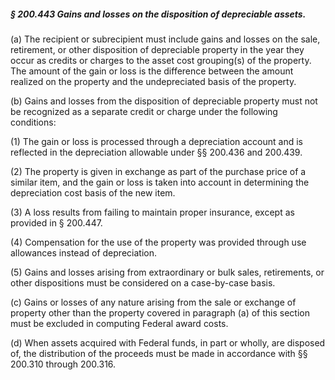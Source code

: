 ##### § 200.443 Gains and losses on the disposition of depreciable assets. #####

(a) The recipient or subrecipient must include gains and losses on the sale, retirement, or other disposition of depreciable property in the year they occur as credits or charges to the asset cost grouping(s) of the property. The amount of the gain or loss is the difference between the amount realized on the property and the undepreciated basis of the property.

(b) Gains and losses from the disposition of depreciable property must not be recognized as a separate credit or charge under the following conditions:

(1) The gain or loss is processed through a depreciation account and is reflected in the depreciation allowable under §§ 200.436 and 200.439.

(2) The property is given in exchange as part of the purchase price of a similar item, and the gain or loss is taken into account in determining the depreciation cost basis of the new item.

(3) A loss results from failing to maintain proper insurance, except as provided in § 200.447.

(4) Compensation for the use of the property was provided through use allowances instead of depreciation.

(5) Gains and losses arising from extraordinary or bulk sales, retirements, or other dispositions must be considered on a case-by-case basis.

(c) Gains or losses of any nature arising from the sale or exchange of property other than the property covered in paragraph (a) of this section must be excluded in computing Federal award costs.

(d) When assets acquired with Federal funds, in part or wholly, are disposed of, the distribution of the proceeds must be made in accordance with §§ 200.310 through 200.316.